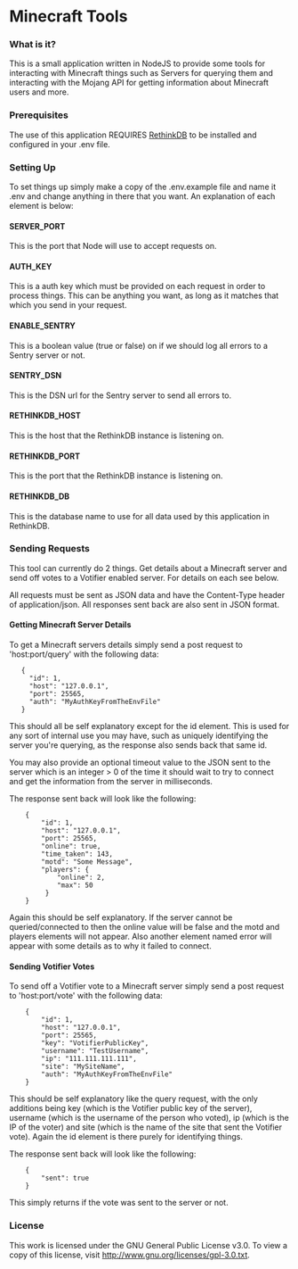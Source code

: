 Minecraft Tools
====================================

### What is it?
This is a small application written in NodeJS to provide some tools for interacting with Minecraft things such as Servers for querying them and interacting with the Mojang API for getting information about Minecraft users and more.

### Prerequisites
The use of this application REQUIRES [RethinkDB](http://rethinkdb.com/) to be installed and configured in your .env file.

### Setting Up
To set things up simply make a copy of the .env.example file and name it .env and change anything in there that you want. An explanation of each element is below:

#### SERVER_PORT
This is the port that Node will use to accept requests on.

#### AUTH_KEY
This is a auth key which must be provided on each request in order to process things. This can be anything you want, as long as it matches that which you send in your request.

#### ENABLE_SENTRY
This is a boolean value (true or false) on if we should log all errors to a Sentry server or not.

#### SENTRY_DSN
This is the DSN url for the Sentry server to send all errors to.

#### RETHINKDB_HOST
This is the host that the RethinkDB instance is listening on.

#### RETHINKDB_PORT
This is the port that the RethinkDB instance is listening on.

#### RETHINKDB_DB
This is the database name to use for all data used by this application in RethinkDB.

### Sending Requests
This tool can currently do 2 things. Get details about a Minecraft server and send off votes to a Votifier enabled server. For details on each see below.

All requests must be sent as JSON data and have the Content-Type header of application/json. All responses sent back are also sent in JSON format.

#### Getting Minecraft Server Details
To get a Minecraft servers details simply send a post request to 'host:port/query' with the following data:

```
   {
     "id": 1,
     "host": "127.0.0.1",
     "port": 25565,
     "auth": "MyAuthKeyFromTheEnvFile"
   }
```

This should all be self explanatory except for the id element. This is used for any sort of internal use you may have, such as uniquely identifying the server you're querying, as the response also sends back that same id.

You may also provide an optional timeout value to the JSON sent to the server which is an integer > 0 of the time it should wait to try to connect and get the information from the server in milliseconds.

The response sent back will look like the following:

```
    {
        "id": 1,
        "host": "127.0.0.1",
        "port": 25565,
        "online": true,
        "time_taken": 143,
        "motd": "Some Message",
        "players": {
            "online": 2,
            "max": 50
         }
    }
```

Again this should be self explanatory. If the server cannot be queried/connected to then the online value will be false and the motd and players elements will not appear. Also another element named error will appear with some details as to why it failed to connect.

#### Sending Votifier Votes
To send off a Votifier vote to a Minecraft server simply send a post request to 'host:port/vote' with the following data:

```
    {
        "id": 1,
        "host": "127.0.0.1",
        "port": 25565,
        "key": "VotifierPublicKey",
        "username": "TestUsername",
        "ip": "111.111.111.111",
        "site": "MySiteName",
        "auth": "MyAuthKeyFromTheEnvFile"
    }
```

This should be self explanatory like the query request, with the only additions being key (which is the Votifier public key of the server), username (which is the username of the person who voted), ip (which is the IP of the voter) and site (which is the name of the site that sent the Votifier vote). Again the id element is there purely for identifying things.

The response sent back will look like the following:

```
    {
        "sent": true
    }
```

This simply returns if the vote was sent to the server or not.

### License

This work is licensed under the GNU General Public License v3.0. To view a copy of this license, visit http://www.gnu.org/licenses/gpl-3.0.txt.
